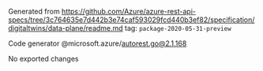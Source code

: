 Generated from https://github.com/Azure/azure-rest-api-specs/tree/3c764635e7d442b3e74caf593029fcd440b3ef82/specification/digitaltwins/data-plane/readme.md tag: `package-2020-05-31-preview`

Code generator @microsoft.azure/autorest.go@2.1.168

No exported changes